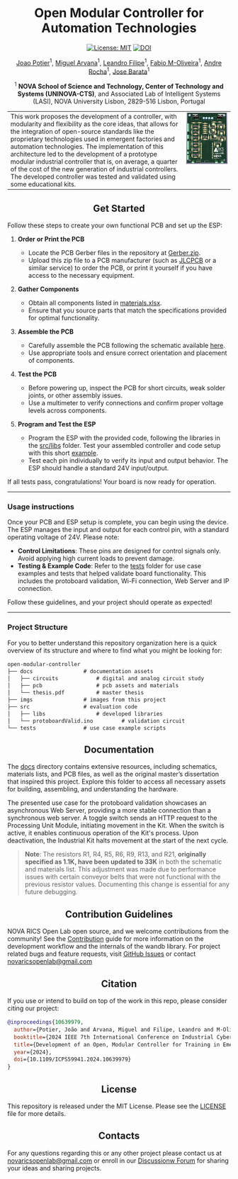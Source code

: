 <div  align="center"> 

# Open Modular Controller for Automation Technologies
[![License: MIT](https://img.shields.io/badge/License-MIT-red.svg)](https://opensource.org/licenses/MIT)
[![DOI](https://zenodo.org/badge/DOI/10.1109/ICPS59941.2024.10639979.svg)](https://doi.org/10.1109/ICPS59941.2024.10639979)

[Joao Potier](https://pt.linkedin.com/in/jo%C3%A3o-potier-5b1301228?trk=public_profile_samename-profile)<sup>1</sup>, 
[Miguel Arvana](https://scholar.google.com/citations?user=UBvr388AAAAJ&hl=pt-PT)<sup>1</sup>,
[Leandro Filipe](https://scholar.google.pt/citations?user=SoIohJwAAAAJ&hl=en)<sup>1</sup>,
[Fabio M-Oliveira](https://www.researchgate.net/profile/Fabio-M-Oliveira)<sup>1</sup>,
[Andre Rocha](https://scholar.google.pt/citations?user=k1GIyqcAAAAJ&hl=pt-PT)<sup>1</sup>,
[Jose Barata](https://scholar.google.pt/citations?user=4G8tKCsAAAAJ&hl=en)<sup>1</sup>

<sup>1</sup> **NOVA School of Science and Technology, Center of Technology and Systems (UNINOVA-CTS)**,
and Associated Lab of Intelligent Systems (LASI), NOVA University
Lisbon, 2829-516 Lisbon, Portugal

<table>
  <tr>
    <td style="vertical-align: top;">
      This work proposes the development of a controller, with modularity and flexibility as the core ideas, that allows for the integration of open-source standards like the proprietary technologies used in emergent factories and automation technologies. The implementation of this architecture led to the development of a prototype modular industrial controller that is, on average, a quarter of the cost of the new generation of industrial controllers. The developed controller was tested and validated using some educational kits.
    </td>
    <td style="vertical-align: top;">
      <img style="width: 1100px" src="imgs/PCB_4.jpg" alt="pcb" width="200"/>
    </td>
  </tr>
</table>

</div>

## <div align="center">Get Started</div>
Follow these steps to create your own functional PCB and set up the ESP:

1. **Order or Print the PCB**
   - Locate the PCB Gerber files in the repository at [Gerber.zip](./docs/pcb/Gerbers.zip).
   - Upload this zip file to a PCB manufacturer (such as [JLCPCB](https://jlcpcb.com/) or a similar service) to order the PCB, or print it yourself if you have access to the necessary equipment.

2. **Gather Components**
   - Obtain all components listed in [materials.xlsx](./docs/pcb/materials.xlsx).
   - Ensure that you source parts that match the specifications provided for optimal functionality.

3. **Assemble the PCB**
   - Carefully assemble the PCB following the schematic available [here](./imgs/schematic.png).
   - Use appropriate tools and ensure correct orientation and placement of components.

4. **Test the PCB**
   - Before powering up, inspect the PCB for short circuits, weak solder joints, or other assembly issues.
   - Use a multimeter to verify connections and confirm proper voltage levels across components.

5. **Program and Test the ESP**
   - Program the ESP with the provided code, following the libraries in the [src/libs](./src/libs) folder. Test your assembled controller and code setup with this short [example](./src/protoboardValid.ino).
   - Test each pin individually to verify its input and output behavior. The ESP should handle a standard 24V input/output.

If all tests pass, congratulations! Your board is now ready for operation.

---

### Usage instructions
Once your PCB and ESP setup is complete, you can begin using the device. The ESP manages the input and output for each control pin, with a standard operating voltage of 24V. Please note:

- **Control Limitations**: These pins are designed for control signals only. Avoid applying high current loads to prevent damage.
- **Testing & Example Code**: Refer to the [tests](./tests/) folder for use case examples and tests that helped validate board functionality. This includes the protoboard validation, Wi-Fi connection, Web Server and IP connection.

Follow these guidelines, and your project should operate as expected!

---

### Project Structure
For you to better understand this repository organization here is a quick overview of its structure and where to find what you might be looking for:
```
open-modular-controller
├── docs                # documentation assets
│   ├── circuits            # digital and analog circuit study
│   ├── pcb                 # pcb assets and materials
│   └── thesis.pdf          # master thesis
├── imgs                # images from this project
├── src                 # evaluation code
│   ├── libs                # developed libraries
│   └── protoboardValid.ino         # validation circuit
└── tests               # use case example scripts
```

## <div align="center">Documentation</div>
The [docs](./docs/) directory contains extensive resources, including schematics, materials lists, and PCB files, as well as the original master’s dissertation that inspired this project. Explore this folder to access all necessary assets for building, assembling, and understanding the hardware.

The presented use case for the protoboard validation showcases an asynchronous Web Server, providing a more stable connection than a synchronous web server. A toggle switch sends an HTTP request to the Processing Unit Module, initiating movement in the Kit. When the switch is active, it enables continuous operation of the Kit's process. Upon deactivation, the Industrial Kit halts movement at the start of the next cycle.

> **Note**: The resistors R1, R4, R5, R6, R9, R13, and R21, **originally specified as 1.1K, have been updated to 33K** in both the schematic and materials list. This adjustment was made due to performance issues with certain conveyor belts that were not functional with the previous resistor values. Documenting this change is essential for any future debugging.

## <div align="center">Contribution Guidelines</div>
NOVA RICS Open Lab open source, and we welcome contributions from the community! See the [Contribution](CONTRIBUTING.md) guide for more information on the development workflow and the internals of the wandb library. For project related bugs and feature requests, visit [GitHub Issues](https://github.com/NOVA-RICS-Open-Lab/open-modular-controller/issues) or contact novaricsopenlab@gmail.com

## <div align="center">Citation</div>
If you use or intend to build on top of  the work in this repo, please consider citing our project:
```bibtex
@inproceedings{10639979,
  author={Potier, João and Arvana, Miguel and Filipe, Leandro and M-Oliveira, Fabio and Rocha, Andre Dionisio and Barata, Jose},
  booktitle={2024 IEEE 7th International Conference on Industrial Cyber-Physical Systems (ICPS)}, 
  title={Development of an Open, Modular Controller for Training in Emergent Automation Technologies}, 
  year={2024},
  doi={10.1109/ICPS59941.2024.10639979}
}
```

## <div align="center">License</div>
This repository is released under the MIT License. Please see the [LICENSE](LICENSE) file for more details.

## <div align="center">Contacts</div>
For any questions regarding this or any other project please contact us at novaricsopenlab@gmail.com or enroll in our [Discussionw Forum](https://github.com/NOVA-RICS-Open-Lab/open-modular-controller/discussions) for sharing your ideas and sharing projects.
